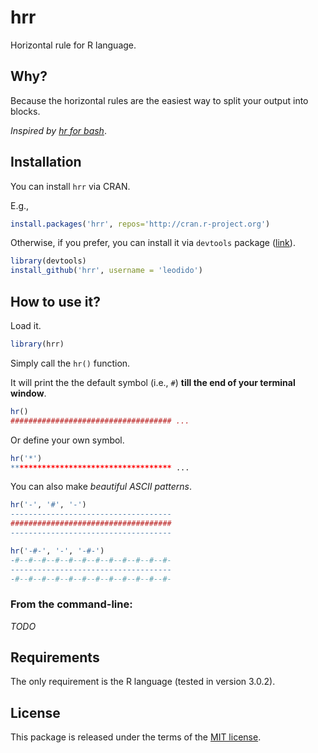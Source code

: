 # hrr

Horizontal rule for R language.

## Why?

Because the horizontal rules are the easiest way to split your output into blocks.

_Inspired by [hr for bash](https://github.com/LuRsT/hr)_.

## Installation

You can install `hrr` via CRAN.

E.g.,

```r
install.packages('hrr', repos='http://cran.r-project.org')
```

Otherwise, if you prefer, you can install it via `devtools` package ([link](https://github.com/hadley/devtools)).

```r
library(devtools)
install_github('hrr', username = 'leodido')
```

## How to use it?

Load it.

```r
library(hrr)
```

Simply call the `hr()` function.

It will print the the default symbol (i.e., `#`) **till the end of your terminal window**.

```r
hr()
#################################### ...
```

Or define your own symbol.

```r
hr('*')
************************************ ...
```

You can also make _beautiful ASCII patterns_.

```r
hr('-', '#', '-')
------------------------------------
####################################
------------------------------------

hr('-#-', '-', '-#-')
-#--#--#--#--#--#--#--#--#--#--#--#-
------------------------------------
-#--#--#--#--#--#--#--#--#--#--#--#-
```

### From the command-line:

_TODO_

## Requirements

The only requirement is the R language (tested in version 3.0.2).

## License

This package is released under the terms of the [MIT license](http://opensource.org/licenses/mit-license.html).
